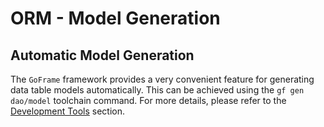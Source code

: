 # ORM - Model Generation

## Automatic Model Generation

The `GoFrame` framework provides a very convenient feature for generating data table models automatically. This can be achieved using the `gf gen dao/model` toolchain command. For more details, please refer to the [Development Tools](/docs/development-tools) section.
